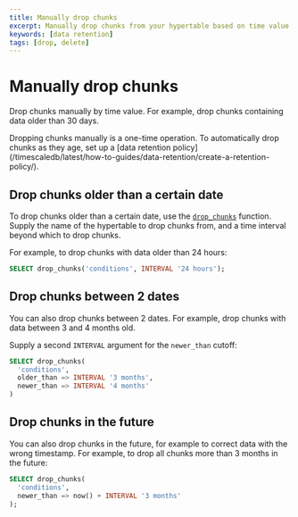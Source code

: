 ```yaml
---
title: Manually drop chunks
excerpt: Manually drop chunks from your hypertable based on time value
keywords: [data retention]
tags: [drop, delete]
---
```


# Manually drop chunks

Drop chunks manually by time value. For example, drop chunks containing data
older than 30 days.

<Highlight type="note">
Dropping chunks manually is a one-time operation. To automatically drop chunks
as they age, set up a
[data retention policy](/timescaledb/latest/how-to-guides/data-retention/create-a-retention-policy/).
</Highlight>

## Drop chunks older than a certain date

To drop chunks older than a certain date, use the [`drop_chunks`][drop_chunks]
function. Supply the name of the hypertable to drop chunks from, and a time
interval beyond which to drop chunks.

For example, to drop chunks with data older than 24 hours:

```sql
SELECT drop_chunks('conditions', INTERVAL '24 hours');
```

## Drop chunks between 2 dates

You can also drop chunks between 2 dates. For example, drop chunks with data
between 3 and 4 months old.

Supply a second `INTERVAL` argument for the `newer_than` cutoff:

```sql
SELECT drop_chunks(
  'conditions',
  older_than => INTERVAL '3 months',
  newer_than => INTERVAL '4 months'
)
```

## Drop chunks in the future

You can also drop chunks in the future, for example to correct data with the
wrong timestamp. For example, to drop all chunks more than 3 months in the
future:

```sql
SELECT drop_chunks(
  'conditions',
  newer_than => now() + INTERVAL '3 months'
);
```

[drop_chunks]: /api/:currentVersion:/hypertable/drop_chunks/
